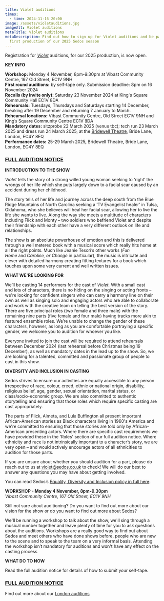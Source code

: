 ```yaml
---
title: Violet auditions
times:
  - time: 2024-11-16 20:00
image: /assets/violetauditions.jpg
imageAlt: Violet auditions
metaTitle: Violet auditions
metaDescription: Find out how to sign up for Violet auditions and be part of the
  first production of our 2025 Sedos season
---
```

Registration for *[Violet](https://www.sedos.co.uk/shows/2025-violet)* auditions, for our 2025 production, is now open.

**KEY INFO**

**Workshop:** Monday 4 November, 8pm-9.30pm at Vibast Community Centre, 167 Old Street, EC1V 9NH\
**First round auditions:** by self-tape only. Submission deadline: 8pm on 16 November 2024\
**Recalls (by invite only):** Saturday 23 November 2024 at King's Square Community Hall EC1V 8DA\
**Rehearsals:** Tuesdays, Thursdays and Saturdays starting 14 December, breaking after 19 December and returning 7 January to March.\
**Rehearsal locations:** Vibast Community Centre, Old Street EC1V 9NH and King’s Square Community Centre EC1V 8DA\
**Mandatory dates:** sitzprobe 22 March 2025 (venue tbc); tech run 23 March 2025 and dress run 24 March 2025, at the [Bridewell Theatre,](https://www.sedos.co.uk/venues/bridewell) Bride Lane, London, EC4Y 8EQ\
**Performance dates:** 25-29 March 2025, Bridewell Theatre, Bride Lane, London, EC4Y 8EQ

### [FULL AUDITION NOTICE](https://drive.google.com/drive/folders/1WzKEVVOAUYYplxeyUvnPd5qKN8H_JdkR)

**INTRODUCTION TO THE SHOW**

*Violet* tells the story of a strong willed young woman seeking to ‘right’ the wrongs of her life which she puts largely down to a facial scar caused by an accident during her childhood. 

The story tells of her life and journey across the deep south from the Blue Ridge Mountains of North Carolina seeking a ‘TV Evangelist healer’ in Tulsa, Oklahoma, who she believes will heal her facial scar, allowing her to live the life she wants to live. Along the way she meets a multitude of characters including Flick and Monty – two soldiers who befriend Violet and despite their friendship with each other have a very different outlook on life and relationships.

The show is an absolute powerhouse of emotion and this is delivered through a well metered book with a musical score which really hits home at all the right points. Much like Jeanie Tesori’s other works (*Fun Home* and *Caroline, or Change* in particular), the music is intricate and clever with detailed harmony creating fitting textures for a book which touches upon some very current and well written issues.

**WHAT WE'RE LOOKING FOR**

We’ll be casting 14 performers for the cast of *Violet.* With a small cast and lots of characters, there is no hiding on the singing or acting fronts – we're looking for confident singers who can carry a harmony line on their own as well as singing solo and engaging actors who are able to collaborate and work with the creative team on telling the best version of the story. There are five principal roles (two female and three male) with the remaining nine parts (five female and four male) having tracks more akin to featured ensemble roles. We’re unable to change the gender of these characters, however, as long as you are comfortable portraying a specific gender, we welcome you to audition for whoever you like.

Everyone invited to join the cast will be required to attend rehearsals between December 2024 (last rehearsal before Christmas being 19 December), as well as mandatory dates in the lead up to the show. So, we are looking for a talented, committed and passionate group of people to cast in this show.

**DIVERSITY AND INCLUSION IN CASTING**

Sedos strives to ensure our activities are equally accessible to any person irrespective of race, colour, creed, ethnic or national origin, disability, religious belief, age, gender, sexual orientation, marital status, or class/socio-economic group. We are also committed to authentic storytelling and ensuring that those roles which require specific casting are cast appropriately. 

The parts of Flick, Almeta, and Lula Buffington all present important African-American stories as Black characters living in 1960's America and we're committed to ensuring that those stories are told only by African-American presenting actors. Where there are specific cast requirements we have provided these in the 'Roles' section of our full audition notice. Where ethnicity and race is not intrinsically important to a character’s story, we are very open – and would actively encourage actors of all ethnicities to audition for those parts. 

If you are unsure about whether you should audition for a part, please do reach out to us at [violet@sedos.co.uk](mailto:violet@sedos.co.uk) to check! We will do our best to answer any questions you may have about getting involved.

You can read Sedos’s [Equality, Diversity and Inclusion policy in full here](https://www.sedos.co.uk/assets/policies/2023-12-edi-policy.pdf).

**WORKSHOP - Monday 4 November, 8pm-9.30pm**\
*Vibast Community Centre, 167 Old Street, EC1V 9NH*

Still not sure about auditioning? Do you want to find out more about our vision for the show or do you want to find out more about Sedos?

We'll be running a workshop to talk about the show, we'll sing through a musical number together and leave plenty of time for you to ask questions about the auditions. Workshops are a really good way to find out about Sedos and meet others who have done shows before, people who are new to the scene and to speak to the team on a very informal basis. Attending the workshop isn’t mandatory for auditions and won't have any effect on the casting process.

**WHAT DO TO NOW**

Read the full audition notice for details of how to submit your self-tape. 

### [FULL AUDITION NOTICE](https://drive.google.com/drive/folders/1WzKEVVOAUYYplxeyUvnPd5qKN8H_JdkR)

Find out more about our [London auditions](https://www.sedos.co.uk/get-involved)